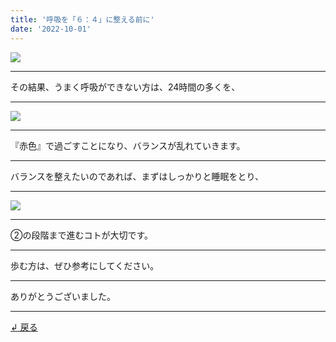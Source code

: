 ```yaml
---
title: '呼吸を「６：４」に整える前に'
date: '2022-10-01'
---
```

![](/images/001.jpg)
***
その結果、うまく呼吸ができない方は、24時間の多くを、
***
![](/images/005_.jpg)
***
『赤色』で過ごすことになり、バランスが乱れていきます。
***
バランスを整えたいのであれば、まずはしっかりと睡眠をとり、
***
![](/images/003_.jpg)
***
②の段階まで進むコトが大切です。
***
歩む方は、ぜひ参考にしてください。
***
ありがとうございました。
***
[ ↲ 戻る ](https://01234567890.thebase.in/about)
